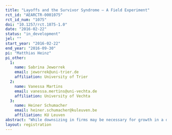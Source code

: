 ```yaml
---
title: "Layoffs and the Survivor Syndrome – A Field Experiment"
rct_id: "AEARCTR-0001075"
rct_id_num: "1075"
doi: "10.1257/rct.1075-1.0"
date: "2016-02-22"
status: "in_development"
jel: ""
start_year: "2016-02-22"
end_year: "2016-09-30"
pi: "Matthias Heinz"
pi_other:
  1:
    name: Sabrina Jeworrek
    email: jeworrek@uni-trier.de
    affiliation: University of Trier
  2:
    name: Vanessa Martins
    email: vanessa.mertins@uni-vechta.de
    affiliation: University of Vechta
  3:
    name: Heiner Schumacher
    email: heiner.schumacher@kuleuven.be
    affiliation: KU Leuven
abstract: "While downsizing in firms may be necessary for growth in a dynamic economy, layoffs are often discussed controversially in the general public and in the media. A significant amount of psychological literature suggests that downsizing creates costs associated with a decrease in work morale and motivation of those who remain employed in the company. This phenomenon is called “survivor syndrome.” To analyze the survivor syndrome, we conduct a field experiment in which subjects work in a natural work environment, and in which layoffs can be implemented in randomized manner. Subjects perform a telephone survey at a call center, which we rent for several weeks. The main output variable is the number of calls made. Between our treatments we vary the information that we provide to the non-fired subjects about the layoffs of their co-workers. To study heterogeneity in subjects’ reactions to layoffs, the field experiment will be followed by an online experiment that produces a measure of subjects’ direct and indirect negative reciprocity. "
layout: registration
---
```


